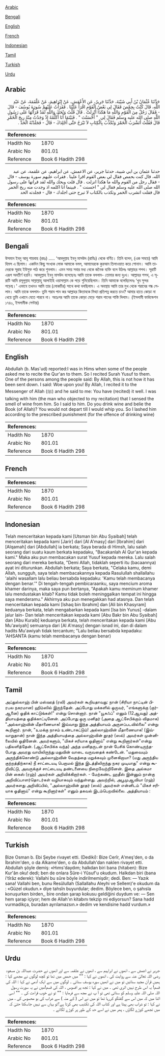 [Arabic](#arabic)

[Bengali](#bengali)

[English](#english)

[French](#french)

[Indonesian](#indonesian)

[Tamil](#tamil)

[Turkish](#turkish)

[Urdu](#urdu)

## Arabic


<div dir="rtl" lang="ar" style={{fontSize:'larger',backgroundColor:'#f8f9fa',padding:20}}>
حَدَّثَنَا عُثْمَانُ بْنُ أَبِي شَيْبَةَ، حَدَّثَنَا جَرِيرٌ، عَنِ الأَعْمَشِ، عَنْ إِبْرَاهِيمَ، عَنْ عَلْقَمَةَ، عَنْ عَبْدِ اللَّهِ، قَالَ كُنْتُ بِحِمْصَ فَقَالَ لِي بَعْضُ الْقَوْمِ اقْرَأْ عَلَيْنَا ‏.‏ فَقَرَأْتُ عَلَيْهِمْ سُورَةَ يُوسُفَ - قَالَ - فَقَالَ رَجُلٌ مِنَ الْقَوْمِ وَاللَّهِ مَا هَكَذَا أُنْزِلَتْ ‏.‏ قَالَ قُلْتُ وَيْحَكَ وَاللَّهِ لَقَدْ قَرَأْتُهَا عَلَى رَسُولِ اللَّهِ صلى الله عليه وسلم فَقَالَ لِي ‏ "‏ أَحْسَنْتَ ‏"‏ ‏.‏ فَبَيْنَمَا أَنَا أُكَلِّمُهُ إِذْ وَجَدْتُ مِنْهُ رِيحَ الْخَمْرِ قَالَ فَقُلْتُ أَتَشْرَبُ الْخَمْرَ وَتُكَذِّبُ بِالْكِتَابِ لاَ تَبْرَحُ حَتَّى أَجْلِدَكَ - قَالَ - فَجَلَدْتُهُ الْحَدَّ ‏.‏
</div>
<div style={{backgroundColor:'#f8f9fa',padding:20, marginBottom: 10}}><table> <thead> <tr> <th>References:</th> <th></th> </tr> </thead> <tbody><tr><td>Hadith No</td><td>1870</td></tr><tr><td>Arabic No</td><td>801.01</td></tr><tr><td>Reference</td><td>Book 6 Hadith 298</td></tr></tbody></table></div>


<div dir="rtl" lang="ar" style={{fontSize:'larger',backgroundColor:'#f8f9fa',padding:20}}>
حدثنا عثمان بن ابي شيبة، حدثنا جرير، عن الاعمش، عن ابراهيم، عن علقمة، عن عبد الله، قال كنت بحمص فقال لي بعض القوم اقرا علينا . فقرات عليهم سورة يوسف - قال - فقال رجل من القوم والله ما هكذا انزلت . قال قلت ويحك والله لقد قراتها على رسول الله صلى الله عليه وسلم فقال لي " احسنت " . فبينما انا اكلمه اذ وجدت منه ريح الخمر قال فقلت اتشرب الخمر وتكذب بالكتاب لا تبرح حتى اجلدك - قال - فجلدته الحد
</div>
<div style={{backgroundColor:'#f8f9fa',padding:20, marginBottom: 10}}><table> <thead> <tr> <th>References:</th> <th></th> </tr> </thead> <tbody><tr><td>Hadith No</td><td>1870</td></tr><tr><td>Arabic No</td><td>801.01</td></tr><tr><td>Reference</td><td>Book 6 Hadith 298</td></tr></tbody></table></div>

## Bengali


<div dir="ltr" lang="bn" style={{fontSize:'larger',backgroundColor:'#f8f9fa',padding:20}}>
উসমান ইবনু আবূ শায়বাহ (রহঃ) ..... 'আবদুল্লাহ ইবনু মাসউদ (রাযিঃ) থেকে বর্ণিত। তিনি বলেন, (এক সময়ে) আমি হিমস এ ছিলাম। একদিন কিছু সংখ্যক লোক আমাকে বলল, আমাদেরকে কুরআন তিলাওয়াত করে শোনান। আমি তাদেরকে সূরাহ ইউসুফ পাঠ করে শুনলাম। এমন সময় সবার মধ্য থেকে জনৈক ব্যক্তি বলে উঠলঃ আল্লাহর শপথ। সূরাটি এরূপ অবতীর্ণ হয়নি। আবদুল্লাহ ইবনু মাসউদ বলেছেনঃ আমি তাকে বললাম- তোমার জন্য দুঃখ। আল্লাহর শপথ, এ সূরাটি আমি রসূলুল্লাহ সাল্লাল্লাহু আলাইহি ওয়াসাল্লাম কে পড়ে শুনিয়েছিলাম। তিনি আমাকে বলেছিলেনঃ ‘খুব সুন্দর পড়েছ।' এভাবে তখনও আমি তার (লোকটির) সাথে কথা বলছিলাম। এ অবস্থায় আমি তার মুখ থেকে শরাবের গন্ধ পেলাম। আমি তাকে বললাম- তুমি শরাব পান কর আল্লাহর কিতাবকে মিথ্যা প্রতিপন্ন করতে চাও? আমার হাতে কোড়া না খেয়ে তুমি এখানে যেতে পারবে না। অতঃপর আমি তাকে কোড়া মেড়ে শরাব পানের শাস্তি দিলাম। (ইসলামী ফাউন্ডেশন ১৭৪০, ইসলামীক সেন্টার)
</div>
<div style={{backgroundColor:'#f8f9fa',padding:20, marginBottom: 10}}><table> <thead> <tr> <th>References:</th> <th></th> </tr> </thead> <tbody><tr><td>Hadith No</td><td>1870</td></tr><tr><td>Arabic No</td><td>801.01</td></tr><tr><td>Reference</td><td>Book 6 Hadith 298</td></tr></tbody></table></div>

## English


<div dir="ltr" lang="en" style={{fontSize:'larger',backgroundColor:'#f8f9fa',padding:20}}>
Abdullah (b. Mas'ud) reported:I was in Hims when some of the people asked me to recite the Qur'an to them. So I recited Surah Yusuf to them. One of the persons among the people said: By Allah, this is not how it has been sent down. I said: Woe upon you! By Allah, I recited it to the Messenger of Allah (ﷺ) and he said to me: You have (recited) it well. I was talking with him (the man who objected to my recitation) that I sensed the smell of wine from him. So I said to him. Do you drink wine and belie the Book (of Allah)? You would not depart till I would whip you. So I lashed him according to the prescribed punishment (for the offence of drinking wine)
</div>
<div style={{backgroundColor:'#f8f9fa',padding:20, marginBottom: 10}}><table> <thead> <tr> <th>References:</th> <th></th> </tr> </thead> <tbody><tr><td>Hadith No</td><td>1870</td></tr><tr><td>Arabic No</td><td>801.01</td></tr><tr><td>Reference</td><td>Book 6 Hadith 298</td></tr></tbody></table></div>

## French


<div dir="ltr" lang="fr" style={{fontSize:'larger',backgroundColor:'#f8f9fa',padding:20}}>

</div>
<div style={{backgroundColor:'#f8f9fa',padding:20, marginBottom: 10}}><table> <thead> <tr> <th>References:</th> <th></th> </tr> </thead> <tbody><tr><td>Hadith No</td><td>1870</td></tr><tr><td>Arabic No</td><td>801.01</td></tr><tr><td>Reference</td><td>Book 6 Hadith 298</td></tr></tbody></table></div>

## Indonesian


<div dir="ltr" lang="id" style={{fontSize:'larger',backgroundColor:'#f8f9fa',padding:20}}>
Telah menceritakan kepada kami [Utsman bin Abu Syaibah] telah menceritakan kepada kami [Jarir] dari [Al A'masy] dari [Ibrahim] dari [Alqamah] dari [Abdullah] ia berkata; Saya berada di Himsh, lalu salah seorang dari suatu kaum berkata kepadaku, "Bacakanlah Al Qur'an kepada kami." Maka aku pun membacakan surat Yusuf kepada mereka. Lalu salah seorang dari mereka berkata, "Demi Allah, tidaklah seperti itu (bacaannya) ayat ini diturunkan. Abdullah berkata; Saya berkata, "Celaka kamu, demi Allah, sungguh, saya telah membacakannya kepada Rasulullah shallallahu 'alaihi wasallam lalu beliau bersabda kepadaku: 'Kamu telah membacanya dengan benar.'" Di tengah-tengah pembicaraanku, saya mencium aroma khamer darinya, maka saya pun bertanya, "Apakah kamu meminum khamer lalu mendustakan kitab? Kamu tidak boleh meninggalkan tempat ini hingga saya menderamu." Akhirnya aku pun menegakkan had atasnya. Dan telah menceritakan kepada kami [Ishaq bin Ibrahim] dan [Ali bin Khasyram] keduanya berkata, telah mengabarkan kepada kami [Isa bin Yunus] -dalam jalur lain- Dan telah menceritakan kepada kami [Abu Bakr bin Abu Syaibah] dan [Abu Kuraib] keduanya berkata, telah menceritakan kepada kami [Abu Mu'awiyah] semuanya dari [Al A'masy] dengan isnad ini, dan di dalam hadits Mu'awiyah tidak tercantum; "Lalu beliau bersabda kepadaku: 'AHSANTA (kamu telah membacanya dengan benar)
</div>
<div style={{backgroundColor:'#f8f9fa',padding:20, marginBottom: 10}}><table> <thead> <tr> <th>References:</th> <th></th> </tr> </thead> <tbody><tr><td>Hadith No</td><td>1870</td></tr><tr><td>Arabic No</td><td>801.01</td></tr><tr><td>Reference</td><td>Book 6 Hadith 298</td></tr></tbody></table></div>

## Tamil


<div dir="ltr" lang="ta" style={{fontSize:'larger',backgroundColor:'#f8f9fa',padding:20}}>
அப்துல்லாஹ் பின் மஸ்ஊத் (ரலி) அவர்கள் கூறியதாவது: நான் (சிரியா நாட்டின் பிரபல நகரமான) ஹிம்ஸில் இருந்தேன். அப்போது மக்களில் ஒருவர், "எங்களுக்கு (குர்ஆனை) ஓதிக் காட்டுங்கள்!" என்று சொன்னார். நான் "யூசுஃப்" எனும் (12ஆவது) அத்தியாயத்தை ஓதிக்காட்டினேன். அப்போது ஒரு மனிதர் (அதை ஆட்சேபிக்கும் விதமாக) "அல்லாஹ்வின் மீதாணையாக! இவ்வாறு இந்த அத்தியாயம் அருளப்படவில்லை" என்று கூறினார். நான், "உமக்கு நாசம் உண்டாகட்டும்! அல்லாஹ்வின் மீதாணையாக! (இவ்வாறுதான்) நான் இந்த அத்தியாயத்தை அல்லாஹ்வின் தூதர் (ஸல்) அவர்கள் முன்னிலையில் ஓதினேன். அவர்களும், "மிகச் சரியாக ஓதினாய்" என்று கூறினார்கள்"என்று பதிலளித்தேன். (ஆட்சேபிக்க வந்த) அந்த மனிதருடன் நான் பேசிக் கொண்டிருந்தபோது அவரது வாயிலிருந்து மதுவின் வாடை வருவதைக் கண்டேன். "மதுவையும் அருந்திக்கொண்டு அல்லாஹ்வின் வேதத்தை மறுக்கவும் முனைகிறாயா? (மது அருந்திய குற்றத்திற்காக) நீ சாட்டையடி பெறாமல் இந்த இடத்திலிருந்து நகர முடியாது" என்று கூறிவிட்டு, அவருக்குச் சாட்டையடி தண்டனையை நிறைவேற்றினேன். இதை அல்கமா பின் கைஸ் (ரஹ்) அவர்கள் அறிவிக்கிறார்கள். - மேற்கண்ட ஹதீஸ் இன்னும் நான்கு அறிவிப்பாளர்தொடர்கள் வழியாகவும் வந்துள்ளது. அவற்றில், அபூமுஆவியா (ரஹ்) அவர்களது அறிவிப்பில், "அல்லாஹ்வின் தூதர் (ஸல்) அவர்கள் என்னிடம் "மிகச் சரியாக ஓதினாய்" என்று கூறினார்கள்" எனும் தகவல் இடம்பெறவில்லை. அத்தியாயம் :
</div>
<div style={{backgroundColor:'#f8f9fa',padding:20, marginBottom: 10}}><table> <thead> <tr> <th>References:</th> <th></th> </tr> </thead> <tbody><tr><td>Hadith No</td><td>1870</td></tr><tr><td>Arabic No</td><td>801.01</td></tr><tr><td>Reference</td><td>Book 6 Hadith 298</td></tr></tbody></table></div>

## Turkish


<div dir="ltr" lang="tr" style={{fontSize:'larger',backgroundColor:'#f8f9fa',padding:20}}>
Bize Osman b. Ebi Şeybe rivayet etti. (Dediki): Bize Cerîr, A'meş'den, o da İbrahim'den, o da Alkame'den, o da Abdullah'dan naklen rivayet etti. Abdullah şöyle demiş: «Hıms'daydım; halkdan biri bana (hitaben): Bize Kur'ân oku! dedi; ben de onlara Sûre-i Yûsuf'u okudum. Halkdan biri (bana i'tîrâz ederek): Vallahi bu sûre böyle indirilmemişdir; dedi. Ben: — Yazık sana! Vallahi ben, bunu Resûlullah (Sallallahu Aleyhi ve Sellem)'e okudum da : «Güzel okudun.» diye tahsîn buyurdular; dedim. Böylece ben, o şahısla konuşurken birden,, bire ondan şarap kokusu geldiğini duydum ve: — Sen hem şarap içiyor; hem de Allah'ın kitabını tekzip mi ediyorsun? Sana hadd vurmadikça, buradan ayrılamazsın.» dedim ve kendisine hadd vurdum.»
</div>
<div style={{backgroundColor:'#f8f9fa',padding:20, marginBottom: 10}}><table> <thead> <tr> <th>References:</th> <th></th> </tr> </thead> <tbody><tr><td>Hadith No</td><td>1870</td></tr><tr><td>Arabic No</td><td>801.01</td></tr><tr><td>Reference</td><td>Book 6 Hadith 298</td></tr></tbody></table></div>

## Urdu


<div dir="rtl" lang="ur" style={{fontSize:'larger',backgroundColor:'#f8f9fa',padding:20}}>
جریر نے اعمش سے ، انھوں نے ابراہیم سے ، انھوں نے علقمہ سے اور انھوں نے حضرت عبداللہ بن مسعود رضی اللہ تعالیٰ عنہ سے روایت کی ، انھوں نے کہا : "" میں حمص میں تھا تو کچھ لوگوں نے مجھے کہا : ہمیں قرآن مجید سنائیں تو میں نے انھیں سورہ یوسف سنائی ۔ لوگوں میں سے ایک آدمی نے کہا : اللہ کی قسم! یہ اس طرح نہیں اتری تھی ۔ میں نے کہا : تجھ پر افسوس ، اللہ کی قسم!میں نے یہ سورت رسول اللہ صلی اللہ علیہ وسلم کو سنائی تھی تو آ پ نے مجھ سے فرمایا : "" تو نے خوب قراءت کی ۔ "" اسی اثنا میں کہ میں اس سے گفتگو کررہا تھا تو میں نے اس ( کے منہ ) سے شراب کی بو محسوس کی ، میں نے کہا : تو شراب بھی پیتا ہے اور کتاب اللہ کی تکذیب بھی کرتا ہے؟تو یہاں سے نہیں جاسکتا حتیٰ کہ میں تجھے کوڑے لگاؤں ، پھر میں نے اسے حد کے طور پر کوڑے لگائے ۔
</div>
<div style={{backgroundColor:'#f8f9fa',padding:20, marginBottom: 10}}><table> <thead> <tr> <th>References:</th> <th></th> </tr> </thead> <tbody><tr><td>Hadith No</td><td>1870</td></tr><tr><td>Arabic No</td><td>801.01</td></tr><tr><td>Reference</td><td>Book 6 Hadith 298</td></tr></tbody></table></div>